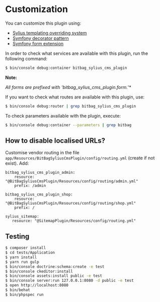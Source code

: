 # Customization

You can customize this plugin using:

- [Sylius templating overriding system](http://docs.sylius.org/en/latest/customization/template.html)
- [Symfony decorator pattern](https://symfony.com/doc/current/service_container/service_decoration.html)
- [Symfony form extension](https://symfony.com/doc/current/form/create_form_type_extension.html)

In order to check what services are available with this plugin, run the following command:

```bash
$ bin/console debug:container bitbag_sylius_cms_plugin
```

**Note:**

*All forms are prefixed with 'bitbag_sylius_cms_plugin.form.*'*

If you want to check what routes are available with this plugin, use:

```bash
$ bin/console debug:router | grep bitbag_sylius_cms_plugin
```

To check parameters available with the plugin, execute:

```bash
$ bin/console debug:container --parameters | grep bitbag
```
## How to disable localised URLs?
Customise vendor routing in the file `app/Resources/BitBagSyliusCmsPlugin/config/routing.yml` (create if not exist).
Add:
```
bitbag_sylius_cms_plugin_admin:
    resource: "@BitBagSyliusCmsPlugin/Resources/config/routing/admin.yml"
    prefix: /admin

bitbag_sylius_cms_plugin_shop:
    resource: "@BitBagSyliusCmsPlugin/Resources/config/routing/shop.yml"
    prefix: /

sylius_sitemap:
   resource: "@SitemapPlugin/Resources/config/routing.yml"
```
## Testing

```bash
$ composer install
$ cd tests/Application
$ yarn install
$ yarn run gulp
$ bin/console doctrine:schema:create -e test
$ bin/console ckeditor:install
$ bin/console assets:install public -e test
$ bin/console server:run 127.0.0.1:8080 -d public -e test
$ open http://localhost:8080
$ bin/behat
$ bin/phpspec run
```
